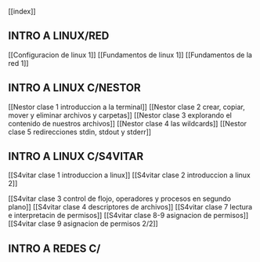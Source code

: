 [[index]]

## INTRO A LINUX/RED 
[[Configuracion de linux 1]]
[[Fundamentos de linux 1]]
[[Fundamentos de la red 1]]


## INTRO A LINUX C/NESTOR
[[Nestor clase 1 introduccion a la terminal]]
[[Nestor clase 2 crear, copiar, mover y eliminar archivos y carpetas]]
[[Nestor clase 3 explorando el contenido de nuestros archivos]]
[[Nestor clase 4 las wildcards]]
[[Nestor clase 5 redirecciones stdin, stdout y stderr]]



## INTRO A LINUX C/S4VITAR
[[S4vitar clase 1 introduccion a linux]]
[[S4vitar clase 2 introduccion a linux 2]]

[[S4vitar clase 3 control de flojo, operadores y procesos en segundo plano]]
[[S4vitar clase 4 descriptores de archivos]]
[[S4vitar clase 7 lectura e interpretacin de permisos]]
[[S4vitar clase 8-9 asignacion de permisos]]
[[S4vitar clase 9 asignacion de permisos 2/2]]






## INTRO A REDES C/














